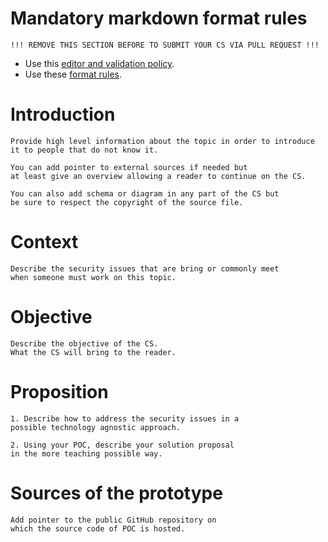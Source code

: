 # Mandatory markdown format rules

```
!!! REMOVE THIS SECTION BEFORE TO SUBMIT YOUR CS VIA PULL REQUEST !!!
```

* Use this [editor and validation policy](https://github.com/OWASP/CheatSheetSeries#editor--validation-policy).
* Use these [format rules](https://github.com/OWASP/CheatSheetSeries#conversion-rules).

# Introduction

```
Provide high level information about the topic in order to introduce 
it to people that do not know it.

You can add pointer to external sources if needed but 
at least give an overview allowing a reader to continue on the CS.

You can also add schema or diagram in any part of the CS but 
be sure to respect the copyright of the source file.
```

# Context

```
Describe the security issues that are bring or commonly meet 
when someone must work on this topic.
```

# Objective

```
Describe the objective of the CS.
What the CS will bring to the reader.
```

# Proposition

```
1. Describe how to address the security issues in a 
possible technology agnostic approach.

2. Using your POC, describe your solution proposal 
in the more teaching possible way.
```

# Sources of the prototype

```
Add pointer to the public GitHub repository on 
which the source code of POC is hosted.
```
